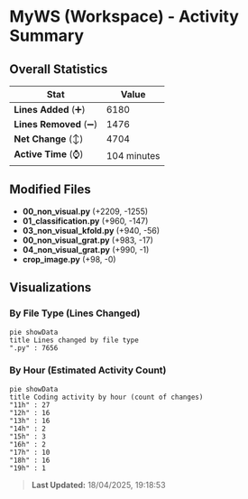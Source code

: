 # MyWS (Workspace) - Activity Summary 

## Overall Statistics

| Stat                   | Value                                                             |
| ---------------------- | ----------------------------------------------------------------- |
| **Lines Added** (➕)   | 6180                                          |
| **Lines Removed** (➖) | 1476                                        |
| **Net Change** (↕)    | 4704                |
| **Active Time** (⌚)   | 104 minutes |


## Modified Files
- **00_non_visual.py** (+2209, -1255)
- **01_classification.py** (+960, -147)
- **03_non_visual_kfold.py** (+940, -56)
- **00_non_visual_grat.py** (+983, -17)
- **04_non_visual_grat.py** (+990, -1)
- **crop_image.py** (+98, -0)

## Visualizations

### By File Type (Lines Changed)

```mermaid
pie showData
title Lines changed by file type
".py" : 7656
```

### By Hour (Estimated Activity Count)

```mermaid
pie showData
title Coding activity by hour (count of changes)
"11h" : 27
"12h" : 16
"13h" : 16
"14h" : 2
"15h" : 3
"16h" : 2
"17h" : 10
"18h" : 16
"19h" : 1
```


> **Last Updated:** 18/04/2025, 19:18:53